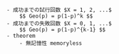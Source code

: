  
            - 成功までの試行回数 $X = 1, 2, ...$
                $$ Geo(p) = p(1-p)^k $$
            - 成功までの失敗回数 $X = 0, 1, ...$
                $$ Geo(p) = p(1-p)^{k-1} $$
            - theorem
                - 無記憶性 memoryless